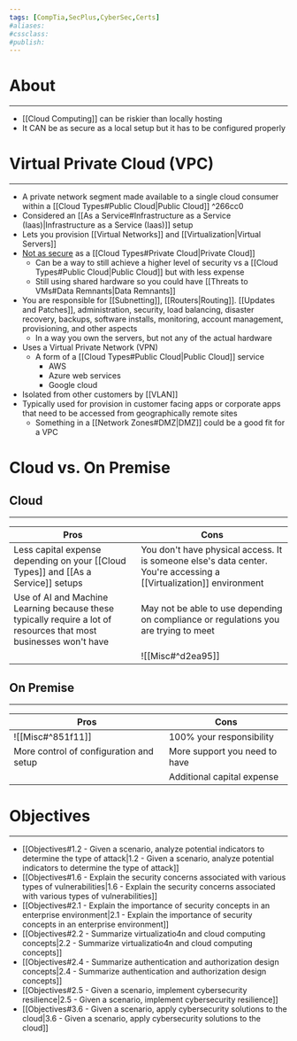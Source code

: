 ```yaml
---
tags: [CompTia,SecPlus,CyberSec,Certs]
#aliases:
#cssclass:
#publish:
---
```


# About
---
- [[Cloud Computing]] can be riskier than locally hosting
- It CAN be as secure as a local setup but it has to be configured properly

# Virtual Private Cloud (VPC)
---
- A private network segment made available to a single cloud consumer within a [[Cloud Types#Public Cloud|Public Cloud]] ^266cc0
- Considered an [[As a Service#Infrastructure as a Service (Iaas)|Infrastructure as a Service (Iaas)]] setup
- Lets you provision [[Virtual Networks]] and [[Virtualization|Virtual Servers]]
- <u>Not as secure</u> as a [[Cloud Types#Private Cloud|Private Cloud]]
	- Can be a way to still achieve a higher level of security vs a [[Cloud Types#Public Cloud|Public Cloud]] but with less expense
	- Still using shared hardware so you could have [[Threats to VMs#Data Remnants|Data Remnants]]
- You are responsible for [[Subnetting]], [[Routers|Routing]]. [[Updates and Patches]], administration, security, load balancing, disaster recovery, backups, software installs, monitoring, account management, provisioning, and other aspects
	- In a way you own the servers, but not any of the actual hardware
- Uses a Virtual Private Network (VPN)
	- A form of a [[Cloud Types#Public Cloud|Public Cloud]] service
		- AWS
		- Azure web services
		- Google cloud
- Isolated from other customers by [[VLAN]]
- Typically used for provision in customer facing apps or corporate apps that need to be accessed from geographically remote sites
	- Something in a [[Network Zones#DMZ|DMZ]] could be a good fit for a VPC

# Cloud vs. On Premise

## Cloud
---

| Pros                                                                                                              | Cons                                                                                 |
| ----------------------------------------------------------------------------------------------------------------- | ------------------------------------------------------------------------------------ |
| Less capital expense depending on your [[Cloud Types]] and [[As a Service]] setups                                | You don't have physical access. It is someone else's data center. You're accessing a [[Virtualization]] environment                     |
| Use of AI and Machine Learning because these typically require a lot of resources that most businesses won't have | May not be able to use depending on compliance or regulations you are trying to meet |
|                                                                                                                   | ![[Misc#^d2ea95]]                                                                    |

## On Premise
---

| Pros                                    | Cons                          |
| --------------------------------------- | ----------------------------- |
| ![[Misc#^851f11]]                       | 100% your responsibility      |
| More control of configuration and setup | More support you need to have |
|                                         | Additional capital expense                              |

# Objectives
---
- [[Objectives#1.2 - Given a scenario, analyze potential indicators to determine the type of attack|1.2 - Given a scenario, analyze potential indicators to determine the type of attack]]
- [[Objectives#1.6 - Explain the security concerns associated with various types of vulnerabilities|1.6 - Explain the security concerns associated with various types of vulnerabilities]]
- [[Objectives#2.1 - Explain the importance of security concepts in an enterprise environment|2.1 - Explain the importance of security concepts in an enterprise environment]]
- [[Objectives#2.2 - Summarize virtualizatio4n and cloud computing concepts|2.2 - Summarize virtualizatio4n and cloud computing concepts]]
- [[Objectives#2.4 - Summarize authentication and authorization design concepts|2.4 - Summarize authentication and authorization design concepts]]
- [[Objectives#2.5 - Given a scenario, implement cybersecurity resilience|2.5 - Given a scenario, implement cybersecurity resilience]]
- [[Objectives#3.6 - Given a scenario, apply cybersecurity solutions to the cloud|3.6 - Given a scenario, apply cybersecurity solutions to the cloud]]